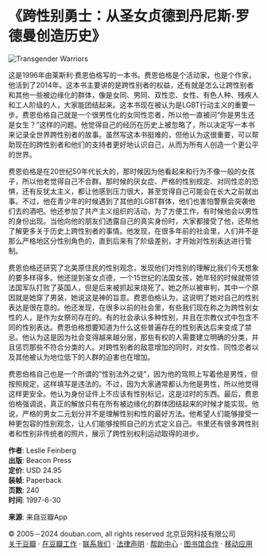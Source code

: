 # 《跨性别勇士：从圣女贞德到丹尼斯·罗德曼创造历史》

![Transgender Warriors](https://img9.doubanio.com/view/subject/l/public/s6478034.jpg)

这是1996年由莱斯利·费恩伯格写的一本书。费恩伯格是个活动家，也是个作家，他活到了2014年。这本书主要讲的是跨性别者的权益，还有就是怎么让跨性别者和其他一些被边缘化的群体，像是女同、男同、双性恋、女性、有色人种、残疾人和工人阶级的人，大家能团结起来。这本书现在被认为是LGBT行动主义的重要一步。费恩伯格自己就是一个很男性化的女同性恋者，所以他一直被问“你是男生还是女生？”这样的问题。他觉得自己的经历在历史上被忽略了，所以决定写一本书来记录全世界跨性别者的故事。虽然写这本书挺难的，但他认为这很重要，可以帮助现在的跨性别者和他们的支持者更好地认识自己，从而为所有人创造一个更公平的世界。

费恩伯格是在20世纪50年代长大的，那时候因为他看起来和行为不像一般的女孩子，所以他老觉得自己不合群。那时候的厌女症、严格的性别规定、对同性恋的恐惧，还有反犹太主义，都让他感到压力很大，甚至觉得自己可能会在长大之前就出事。不过，他在青少年的时候遇到了其他的LGBT群体，他们也害怕警察会突袭他们去的酒吧。他还参加了共产主义组织的活动，为了方便工作，有时候他会以男性的身份出现。当他向他的朋友们透露自己的真实身份时，大家都接受了他，还帮他了解更多关于历史上跨性别者的事情。他发现，在很多年前的社会里，人们并不是那么严格地区分性别角色的，直到后来有了阶级差别，才开始对性别表达进行管制。

费恩伯格还研究了北美原住民的性别观念，发现他们对性别的理解比我们今天想象的要多样得多。他还提到圣女贞德，一个15世纪的法国女孩，她年轻的时候就带领法国军队打败了英国人，但是后来被抓起来烧死了。她之所以被审判，其中一个原因就是她穿了男装，她说这是神的旨意。费恩伯格认为，这说明了她对自己的性别表达是很在意的。他还发现，在很多以前的社会里，有些我们现在称之为跨性别女性的人，是作为女祭司存在的。有的社会承认多种性别，并且在宗教仪式中包含不同的性别表达。费恩伯格想要知道为什么这些普遍存在的性别表达后来变成了禁忌。他认为这是因为社会变得越来越分层，那些有权的人需要建立明确的分类，并且惩罚那些不符合分类的人。对跨性别者的敌意增加的同时，对女性、同性恋者以及其他被认为地位低下的人群的迫害也在增加。

费恩伯格自己也是一个所谓的“性别法外之徒”，因为他的驾照上写着他是男性，但按照规定，这样填写是违法的。不过，因为大家通常都认为他是男性，所以他觉得这样更安全。他认为身份证件上不应该有性别标记，这是过时的东西。最后，费恩伯格强调说，真正的解放只有在所有被边缘化的群体团结起来的时候才能实现。他说，严格的男女二元划分并不是理解性别和性的最好方法。他希望人们能够接受一种更包容的性别观念，让人们能够按照自己的方式定义自己。书里还有很多跨性别者和性别非传统者的照片，展示了跨性别权利运动取得的进步。

**作者**: Leslie Feinberg  
**出版**: Beacon Press  
**定价**: USD 24.95  
**装帧**: Paperback  
**页数**: 240  
**时间**: 1997-6-30  

**来源**: 来自豆瓣App  

© 2005－2024 douban.com, all rights reserved 北京豆网科技有限公司  
[关于豆瓣](https://www.douban.com/about) · [在豆瓣工作](https://www.douban.com/jobs) · [联系我们](https://www.douban.com/about?topic=contactus) · [法律声明](https://www.douban.com/about/legal) · [帮助中心](https://help.douban.com/?app=book) · [图书馆合作](https://book.douban.com/library_invitation) · [移动应用](https://www.douban.com/doubanapp/)
<!-- tcd_original_link https://m.douban.com/book/review/16183170/ -->
